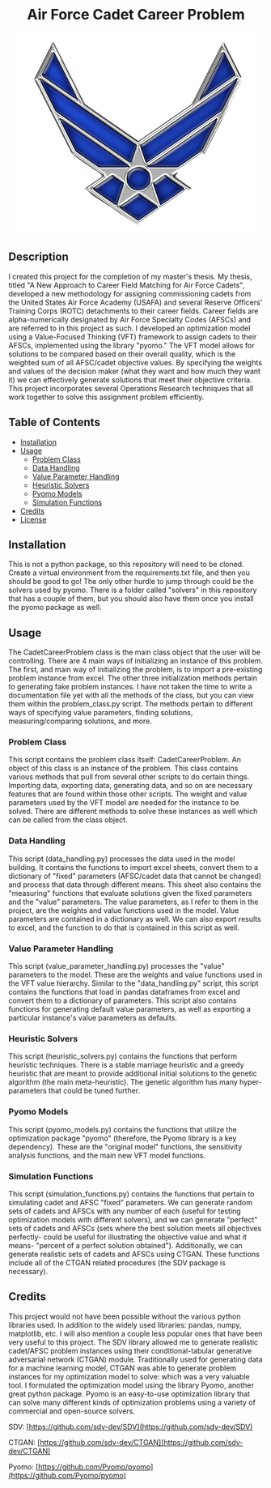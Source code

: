 <div align="center">
<br/>

# Air Force Cadet Career Problem

![alt text](assets/images/af_logo.png)

</div>

## Description

I created this project for the completion of my master's thesis. My thesis, titled "A New Approach to Career Field Matching for Air Force Cadets", developed a new methodology for assigning commissioning cadets from the United States Air Force Academy (USAFA) and several Reserve Officers' Training Corps (ROTC) detachments to their career fields. Career fields are alpha-numerically designated by Air Force Specialty Codes (AFSCs) and are referred to in this project as such. I developed an optimization model using a Value-Focused Thinking (VFT) framework to assign cadets to their AFSCs, implemented using the library "pyomo." The VFT model allows for solutions to be compared based on their overall quality, which is the weighted sum of all AFSC/cadet objective values. By specifying the weights and values of the decision maker (what they want and how much they want it) we can effectively generate solutions that meet their objective criteria. This project incorporates several Operations Research techniques that all work together to solve this assignment problem efficiently.

## Table of Contents 

- [Installation](#installation)
- [Usage](#usage)
    - [Problem Class](#problem-class)
    - [Data Handling](#data-handling)
    - [Value Parameter Handling](#value-parameter-handling)
    - [Heuristic Solvers](#heuristic-solvers)
    - [Pyomo Models](#pyomo-models)
    - [Simulation Functions](#simulation-functions)
- [Credits](#credits)
- [License](#license)

## Installation

This is not a python package, so this repository will need to be cloned. Create a virtual environment from the requirements.txt file, and then you should be good to go! The only other hurdle to jump through could be the solvers used by pyomo. There is a folder called "solvers" in this repository that has a couple of them, but you should also have them once you install the pyomo package as well. 

## Usage 

The CadetCareerProblem class is the main class object that the user will be controlling. There are 4 main ways of initializing an instance of this problem. The first, and main way of initializing the problem, is to import a pre-existing problem instance from excel. The other three initialization methods pertain to generating fake problem instances. I have not taken the time to write a documentation file yet with all the methods of the class, but you can view them within the problem_class.py script. The methods pertain to different ways of specifying value parameters, finding solutions, measuring/comparing solutions, and more. 

### Problem Class
This script contains the problem class itself: CadetCareerProblem. An object of this class is an instance of the problem. This class contains various methods that pull from several other scripts to do certain things. Importing data, exporting data, generating data, and so on are necessary features that are found within those other scripts. The weight and value parameters used by the VFT model are needed for the instance to be solved. There are different methods to solve these instances as well which can be called from the class object. 

### Data Handling
This script (data_handling.py) processes the data used in the model building. It contains the functions to import excel sheets, convert them to a dictionary of "fixed" parameters (AFSC/cadet data that cannot be changed) and process that data through different means. This sheet also contains the "measuring" functions that evaluate solutions given the fixed parameters and the "value" parameters. The value parameters, as I refer to them in the project, are the weights and value functions used in the model. Value parameters are contained in a dictionary as well. We can also export results to excel, and the function to do that is contained in this script as well. 
    
### Value Parameter Handling
This script (value_parameter_handling.py) processes the "value" parameters to the model. These are the weights and value functions used in the VFT value hierarchy. Similar to the "data_handling.py" script, this script contains the functions that load in pandas dataframes from excel and convert them to a dictionary of parameters. This script also contains functions for generating default value parameters, as well as exporting a particular instance's value parameters as defaults.
    
### Heuristic Solvers
This script (heuristic_solvers.py) contains the functions that perform heuristic techniques. There is a stable marriage heuristic and a greedy heuristic that are meant to provide additional initial solutions to the genetic algorithm (the main meta-heuristic). The genetic algorithm has many hyper-parameters that could be tuned further.
    
### Pyomo Models
This script (pyomo_models.py) contains the functions that utilize the optimization package "pyomo" (therefore, the Pyomo library is a key dependency). These are the "original model" functions, the sensitivity analysis functions, and the main new VFT model functions. 
    
### Simulation Functions
This script (simulation_functions.py) contains the functions that pertain to simulating cadet and AFSC "fixed" parameters. We can generate random sets of cadets and AFSCs with any number of each (useful for testing optimization models with different solvers), and we can generate "perfect" sets of cadets and AFSCs (sets where the best solution meets all objectives perfectly- could be useful for illustrating the objective value and what it means- "percent of a perfect solution obtained"). Additionally, we can generate realistic sets of cadets and AFSCs using CTGAN. These functions include all of the CTGAN related procedures (the SDV package is necessary).

## Credits

This project would not have been possible without the various python libraries used. In addition to the widely used libraries: pandas, numpy, matplotlib, etc. I will also mention a couple less popular ones that have been very useful to this project. The SDV library allowed me to generate realistic cadet/AFSC problem instances using their conditional-tabular generative adversarial network (CTGAN) module. Traditionally used for generating data for a machine learning model, CTGAN was able to generate problem instances for my optimization model to solve: which was a very valuable tool. I formulated the optimization model using the library Pyomo, another great python package. Pyomo is an easy-to-use optimization library that can solve many different kinds of optimization problems using a variety of commercial and open-source solvers. 

SDV: [https://github.com/sdv-dev/SDV](https://github.com/sdv-dev/SDV)

CTGAN: [https://github.com/sdv-dev/CTGAN](https://github.com/sdv-dev/CTGAN)

Pyomo: [https://github.com/Pyomo/pyomo](https://github.com/Pyomo/pyomo)


